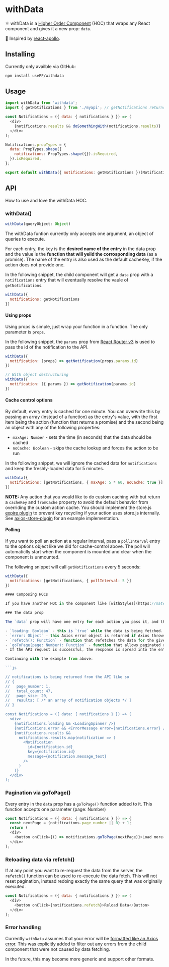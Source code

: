# withData

⚛️ withData is a [Higher Order Component](https://reactjs.org/docs/higher-order-components.html) (HOC) that wraps any React component and gives it a new prop: `data`.

🚀 Inspired by [react-apollo](http://dev.apollodata.com/react/queries.html).

## Installing

Currently only availble via GitHub:

```sh
npm install usePF/withdata
```

## Usage

```js
import withData from 'withdata';
import { getNotifications } from './myapi'; // getNotifications returns a promise

const Notifications = ({ data: { notifications } }) => (
  <div>
    {notifications.results && doSomethingWith(notifications.results)}
  </div>
);

Notifications.propTypes = {
  data: PropTypes.shape({
    notifications: PropTypes.shape({}).isRequired,
  }).isRequired,
};

export default withData({ notifications: getNotifications })(Notifications);
```

## API

How to use and love the withData HOC.

### withData()

```js
withData(queryObject: Object)
```

The withData funtion currently only accepts one argument, an object of queries to execute.

For each entry, the key is the **desired name of the entry** in the data prop and the value is the **function that will yeild the corrosponding data** (as a promise). The name of the entry is also used as the default cacheKey, if the action does not provide one.

In the following snippet, the child component will get a `data` prop with a `notifications` entry that will eventually resolve the vaule of `getNotifications`.

```js
withData({
  notifications: getNotifications
})
```

#### Using props

Using props is simple, just wrap your function in a function. The only parameter is `props`.

In the following snippet, the `params` prop from [React Router v3](https://github.com/ReactTraining/react-router/tree/v3/docs) is used to pass the id of the notification to the API.

```js
withData({
  notification: (props) => getNotification(props.params.id)
})

// With object destructuring
withData({
  notification: ({ params }) => getNotification(params.id)
})
```

#### Cache control options

By default, every entry is cached for one minute. You can overwrite this by passing an array (instead of a function) as the entry's value, with the first item being the action (function that returns a promise) and the second being an object with any of the following properties:

- `maxAge: Number` - sets the time (in seconds) that the data should be cached
- `noCache: Boolean` - skips the cache lookup and forces the action to be run

In the following snippet, we will ignore the cached data for `notifications` and keep the freshly-loaded data for 5 minutes.

```js
withData({
  notifications: [getNotifications, { maxAge: 5 * 60, noCache: true }]
})
```

**NOTE:** Any action that you would like to do custom caching with but return a `cacheKey` and `fromCache` property to avoid the default behavior from overriding the custom action cache. You should implement the store.js [expire plugin](https://github.com/marcuswestin/store.js/blob/master/plugins/expire.js) to prevent key recycling if your action uses store.js internally. See [axios-store-plugin](https://github.com/usePF/axios-store-plugin) for an example implementation.

#### Polling

If you want to poll an action at a regular interval, pass a `pollInterval` entry to the options object like we did for cache-control above. The poll will automaticlly start when the component is mounted and clear when the component is unmounted.

The following snippet will call `getNotifications` every 5 seconds:

```js
withData({
  notifications: [getNotifications, { pollInterval: 5 }]
})

#### Composing HOCs

If you have another HOC in the component like [withStyles](https://material-ui-next.com/customization/css-in-js/#api) you will want all of the HOCs to be applied. You can simply "nest" them as you would for function composition, or use a library like [Recompose](https://github.com/acdlite/recompose).

### The data prop

The `data` prop will have one entry for each action you pass it, and that entry will have the following properties:

- `loading: Boolean` - this is `true` while the data is being fetched. once it is returned or an error is thrown, the value will update to `false`
- `error: Object` - this Axios error object is returned if Axios throws an exception (404, 500, ERRCON, etc)
- `refetch(): Function` - function that refetches the data for the given entry
- `goToPage(page: Number): Function` - function that allows paginated resources to change pages
- If the API request is successful, the response is spread into the entry for the action.

Continuing with the example from above:

```js

// notifications is being returned from the API like so
// {
//   page_number: 1,
//   total_count: 47,
//   page_size: 20,
//   results: [ /* an array of notification objects */ ]
// }

const Notifications = ({ data: { notifications } }) => (
  <div>
    {notifications.loading && <LoadingSpinner />}
    {notifications.error && <ErrorMessage error={notifications.error} />}
    {notifications.results && 
      notifications.results.map(notification => (
        <Notification
          id={notification.id}
          key={notification.id}
          message={notification.message_text}
        />
      )
    )}
  </div>
);
```

### Pagination via goToPage()

Every entry in the `data` prop has a `goToPage()` function added to it. This function accepts one parameter (page: Number)

```js
const Notifications = ({ data: { notifications } }) => {
  const nextPage = (notifications.page_number || 0) + 1;
  return (
  <div>
    <button onClick={() => notifications.goToPage(nextPage)}>Load more</Button>
  </div>
);
```

### Reloading data via refetch()

If at any point you want to re-request the data from the server, the `refetch()` function can be used to re-execute the data fetch. This will not reset pagination, instead redoing exactly the same query that was originally executed.

```js
const Notifications = ({ data: { notifications } }) => (
  <div>
    <button onClick={notifications.refetch}>Reload Data</Button>
  </div>
);
```

### Error handling

Currently `withData` assumes that your error will be [formatted like an Axios error](https://github.com/axios/axios#handling-errors). This was explicitly added to filter out any errors from the child component that were not caused by data fetching.

In the future, this may become more generic and support other formats.
